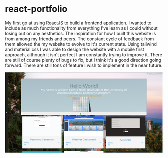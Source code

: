 # react-portfolio

My first go at using ReactJS to build a frontend application. I wanted to include as much functionality from everything I've learn as I could without losing out on any aesthetics. The inspiration for how I built this website is from among my friends and peers. The constant cycle of feedback from them allowed the my website to evolve to it's current state. Using tailwind and material css I was able to design the website with a mobile first approach, although it isn't perfect I am constantly trying to improve it. There are still of course plenty of bugs to fix, but I think it's a good direction going forward. There are still tons of feature I wish to implement in the near future.

![picture](./src/img/react-portfolio.png)
